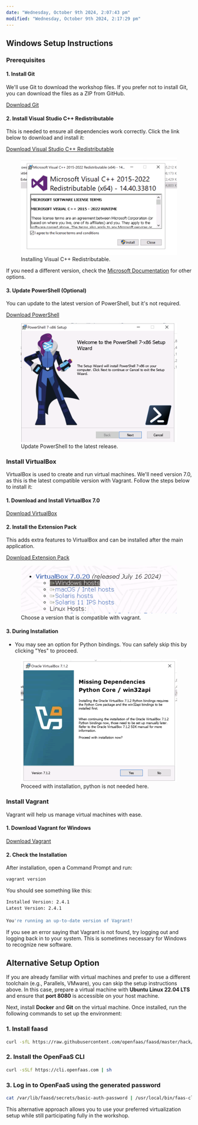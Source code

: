 ```yaml
---
date: "Wednesday, October 9th 2024, 2:07:43 pm"
modified: "Wednesday, October 9th 2024, 2:17:29 pm"
---
```


## Windows Setup Instructions

### Prerequisites

#### 1. Install Git

We'll use Git to download the workshop files. If you prefer not to install Git, you can download the files as a ZIP from GitHub.

[Download Git](https://git-scm.com/downloads)

#### 2. Install Visual Studio C++ Redistributable

This is needed to ensure all dependencies work correctly. Click the link below to download and install it:

[Download Visual Studio C++ Redistributable](https://aka.ms/vs/17/release/vc_redist.x64.exe)

<figure>
<img
src="media/fcebdcac364a0baf00524c1647d917f3de73014e.png"
title="wikilink" alt="Screenshot2024-10-09at10.21.29.png" />
<figcaption
aria-hidden="true">Installing Visual C++ Redistributable.</figcaption>
</figure>

If you need a different version, check the [Microsoft Documentation](https://learn.microsoft.com/en-us/cpp/windows/latest-supported-vc-redist?view=msvc-170#latest-microsoft-visual-c-redistributable-version) for other options.

#### 3. Update PowerShell (Optional)

You can update to the latest version of PowerShell, but it's not required.

[Download PowerShell](https://aka.ms/PSWindows)

<figure>
<img
src="media/03f1ec0823845f81a5f62807cfcd88093b9fa464.png"
title="wikilink" alt="Screenshot2024-10-09at10.43.561.png" />
<figcaption
aria-hidden="true">Update PowerShell to the latest release.</figcaption>
</figure>

### Install VirtualBox

VirtualBox is used to create and run virtual machines. We'll need version 7.0, as this is the latest compatible version with Vagrant. Follow the steps below to install it:

#### 1. Download and Install VirtualBox 7.0

[Download VirtualBox](https://download.virtualbox.org/virtualbox/7.0.20/VirtualBox-7.0.20-163906-Win.exe)

#### 2. Install the Extension Pack

This adds extra features to VirtualBox and can be installed after the main application.

[Download Extension Pack](https://download.virtualbox.org/virtualbox/7.0.20/Oracle_VM_VirtualBox_Extension_Pack-7.0.20.vbox-extpack)

<figure>
<img
src="media/03c86a524a573360804413c05419cbee17853057.png"
title="wikilink" alt="Screenshot2024-10-09at11.03.51.png" />
<figcaption
aria-hidden="true">Choose a version that is compatible with vagrant.</figcaption>
</figure>

#### 3. During Installation

- You may see an option for Python bindings. You can safely skip this by clicking "Yes" to proceed.

<figure>
<img
src="media/bfc4cb496780760389d8ce653e333aa5e5af20d8.png"
title="wikilink" alt="Screenshot2024-10-09at10.33.27.png" />
<figcaption
aria-hidden="true">Proceed with installation, python is not needed here.</figcaption>
</figure>

### Install Vagrant

Vagrant will help us manage virtual machines with ease.

#### 1. Download Vagrant for Windows

[Download Vagrant](https://developer.hashicorp.com/vagrant/install#windows)

#### 2. Check the Installation

After installation, open a Command Prompt and run:

``` bash
vagrant version
```

You should see something like this:

``` sh
Installed Version: 2.4.1
Latest Version: 2.4.1

You're running an up-to-date version of Vagrant!
```

If you see an error saying that Vagrant is not found, try logging out and logging back in to your system. This is sometimes necessary for Windows to recognize new software.

## Alternative Setup Option

If you are already familiar with virtual machines and prefer to use a different toolchain (e.g., Parallels, VMware), you can skip the setup instructions above. In this case, prepare a virtual machine with **Ubuntu Linux 22.04 LTS** and ensure that **port 8080** is accessible on your host machine.

Next, install **Docker** and **Git** on the virtual machine. Once installed, run the following commands to set up the environment:

### 1. Install faasd

``` sh
curl -sfL https://raw.githubusercontent.com/openfaas/faasd/master/hack/install.sh | bash -s -
```

### 2. Install the OpenFaaS CLI

``` sh
curl -sSLf https://cli.openfaas.com | sh
```

### 3. Log in to OpenFaaS using the generated password

``` sh
cat /var/lib/faasd/secrets/basic-auth-password | /usr/local/bin/faas-cli login --password-stdin
```

This alternative approach allows you to use your preferred virtualization setup while still participating fully in the workshop.
